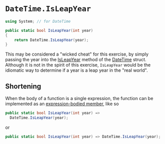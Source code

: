 # `DateTime.IsLeapYear`

```csharp
using System; // for DateTime

public static bool IsLeapYear(int year)
{
    return DateTime.IsLeapYear(year);
}
```

This may be considered a "wicked cheat" for this exercise, by simply passing the year into the [IsLeapYear][is-leap-year] method of the [DateTime][datetime] struct.
Although it is not in the spirit of this exercise, `IsLeapYear` would be the idiomatic way to determine if a year is a leap year in the "real world".

## Shortening

When the body of a function is a single expression, the function can be implemented as an [expression-bodied member][expression-bodied-member], like so

```csharp
public static bool IsLeapYear(int year) =>
  DateTime.IsLeapYear(year);
```

or

```csharp
public static bool IsLeapYear(int year) => DateTime.IsLeapYear(year);
```

[is-leap-year]: https://learn.microsoft.com/en-us/dotnet/api/system.datetime.isleapyear?view=net-7.0
[datetime]: https://learn.microsoft.com/en-us/dotnet/api/system.datetime?view=net-7.0
[expression-bodied-member]: https://learn.microsoft.com/en-us/dotnet/csharp/programming-guide/statements-expressions-operators/expression-bodied-members
